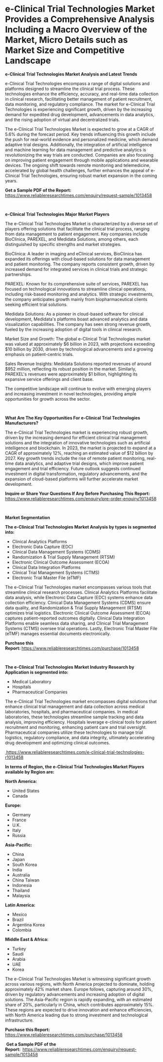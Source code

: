 <p><h1>e-Clinical Trial Technologies Market Provides a Comprehensive Analysis Including a Macro Overview of the Market, Micro Details such as Market Size and Competitive Landscape</h1></p><p><strong>e-Clinical Trial Technologies Market Analysis and Latest Trends</strong></p>
<p><p>e-Clinical Trial Technologies encompass a range of digital solutions and platforms designed to streamline the clinical trial process. These technologies enhance the efficiency, accuracy, and real-time data collection in clinical research, facilitating better management of patient recruitment, data monitoring, and regulatory compliance. The market for e-Clinical Trial Technologies is experiencing significant growth, driven by the increasing demand for expedited drug development, advancements in data analytics, and the rising adoption of virtual and decentralized trials.</p><p>The e-Clinical Trial Technologies Market is expected to grow at a CAGR of 5.6% during the forecast period. Key trends influencing this growth include the push for real-world evidence and personalized medicine, which demand adaptive trial designs. Additionally, the integration of artificial intelligence and machine learning for data management and predictive analytics is revolutionizing the way trials are conducted. Companies are also focusing on improving patient engagement through mobile applications and wearable devices. The ongoing shift towards remote monitoring and telemedicine, accelerated by global health challenges, further enhances the appeal of e-Clinical Trial Technologies, ensuring robust market expansion in the coming years.</p></p>
<p><strong>Get a Sample PDF of the Report:&nbsp;</strong> <a href="https://www.reliableresearchtimes.com/enquiry/request-sample/1013458?utm_campaign=2326&utm_medium=2&utm_source=Github&utm_content=ia&utm_term=13042025&utm_id=e-clinical-trial-technologies">https://www.reliableresearchtimes.com/enquiry/request-sample/1013458</a></p>
<p>&nbsp;</p>
<p><strong>e-Clinical Trial Technologies Major Market Players</strong></p>
<p><p>The e-Clinical Trial Technologies Market is characterized by a diverse set of players offering solutions that facilitate the clinical trial process, ranging from data management to patient engagement. Key companies include BioClinica, PAREXEL, and Medidata Solutions, among others, each distinguished by specific strengths and market strategies.</p><p>BioClinica: A leader in imaging and eClinical services, BioClinica has expanded its offerings with cloud-based solutions for data management and patient monitoring. The company reports consistent growth, driven by increased demand for integrated services in clinical trials and strategic partnerships. </p><p>PAREXEL: Known for its comprehensive suite of services, PAREXEL has focused on technological innovations to streamline clinical operations, including risk-based monitoring and analytics. With strategic investments, the company anticipates growth mainly from biopharmaceutical clients seeking efficient trial solutions.</p><p>Medidata Solutions: As a pioneer in cloud-based software for clinical development, Medidata's platforms boast advanced analytics and data visualization capabilities. The company has seen strong revenue growth, fueled by the increasing adoption of digital tools in clinical research.</p><p>Market Size and Growth: The global e-Clinical Trial Technologies market was valued at approximately $6 billion in 2023, with projections exceeding $10 billion by 2030, driven by technological advancements and a growing emphasis on patient-centric trials.</p><p>Sales Revenue Insights: Medidata Solutions reported revenues of around $952 million, reflecting its robust position in the market. Similarly, PAREXEL's revenues were approximately $1 billion, highlighting its expansive service offerings and client base.</p><p>The competitive landscape will continue to evolve with emerging players and increasing investment in novel technologies, providing ample opportunities for growth across the sector.</p></p>
<p>&nbsp;</p>
<p><strong>What Are The Key Opportunities For e-Clinical Trial Technologies Manufacturers?</strong></p>
<p><p>The e-Clinical Trial Technologies market is experiencing robust growth, driven by the increasing demand for efficient clinical trial management solutions and the integration of innovative technologies such as artificial intelligence and blockchain. In 2023, the market is projected to expand at a CAGR of approximately 12%, reaching an estimated value of $12 billion by 2027. Key growth trends include the rise of remote patient monitoring, real-time data analytics, and adaptive trial designs, which improve patient engagement and trial efficiency. Future outlook suggests continued investment in digital transformation, regulatory advancements, and the expansion of cloud-based platforms will further accelerate market development.</p></p>
<p><strong>Inquire or Share Your Questions If Any Before Purchasing This Report:</strong> <a href="https://www.reliableresearchtimes.com/enquiry/pre-order-enquiry/1013458?utm_campaign=2326&utm_medium=2&utm_source=Github&utm_content=ia&utm_term=13042025&utm_id=e-clinical-trial-technologies">https://www.reliableresearchtimes.com/enquiry/pre-order-enquiry/1013458</a></p>
<p>&nbsp;</p>
<p><strong>Market Segmentation</strong></p>
<p><strong>The e-Clinical Trial Technologies Market Analysis by types is segmented into:</strong></p>
<p><ul><li>Clinical Analytics Platforms</li><li>Electronic Data Capture (EDC)</li><li>Clinical Data Management Systems (CDMS)</li><li>Randomization & Trial Supply Management (RTSM)</li><li>Electronic Clinical Outcome Assessment (ECOA)</li><li>Clinical Data Integration Platforms</li><li>Clinical Trial Management Systems (CTMS)</li><li>Electronic Trial Master File (eTMF)</li></ul></p>
<p><p>The e-Clinical Trial Technologies market encompasses various tools that streamline clinical research processes. Clinical Analytics Platforms facilitate data analysis, while Electronic Data Capture (EDC) systems enhance data collection efficiency. Clinical Data Management Systems (CDMS) ensure data quality, and Randomization & Trial Supply Management (RTSM) optimizes trial logistics. Electronic Clinical Outcome Assessment (ECOA) captures patient-reported outcomes digitally. Clinical Data Integration Platforms enable seamless data sharing, and Clinical Trial Management Systems (CTMS) oversee trial operations. Lastly, Electronic Trial Master File (eTMF) manages essential documents electronically.</p></p>
<p><strong>Purchase this Report:&nbsp;</strong><a href="https://www.reliableresearchtimes.com/purchase/1013458?utm_campaign=2326&utm_medium=2&utm_source=Github&utm_content=ia&utm_term=13042025&utm_id=e-clinical-trial-technologies">https://www.reliableresearchtimes.com/purchase/1013458</a></p>
<p>&nbsp;</p>
<p><strong>The e-Clinical Trial Technologies Market Industry Research by Application is segmented into:</strong></p>
<p><ul><li>Medical Laboratory</li><li>Hospitals</li><li>Pharmaceutical Companies</li></ul></p>
<p><p>The e-Clinical Trial Technologies market encompasses digital solutions that enhance clinical trial management and data collection across medical laboratories, hospitals, and pharmaceutical companies. In medical laboratories, these technologies streamline sample tracking and data analysis, improving efficiency. Hospitals leverage e-clinical tools for patient recruitment and monitoring, enhancing patient care and trial oversight. Pharmaceutical companies utilize these technologies to manage trial logistics, regulatory compliance, and data integrity, ultimately accelerating drug development and optimizing clinical outcomes.</p></p>
<p><a href="https://www.reliableresearchtimes.com/e-clinical-trial-technologies-r1013458?utm_campaign=2326&utm_medium=2&utm_source=Github&utm_content=ia&utm_term=13042025&utm_id=e-clinical-trial-technologies">&nbsp;https://www.reliableresearchtimes.com/e-clinical-trial-technologies-r1013458</a></p>
<p><strong>In terms of Region, the e-Clinical Trial Technologies Market Players available by Region are:</strong></p>
<p>
    <p> <strong> North America: </strong>
        <ul>
            <li>United States</li>
            <li>Canada</li>
        </ul>
        </p> 
    <p> <strong> Europe: </strong>
        <ul>
            <li>Germany</li>
            <li>France</li>
            <li>U.K.</li>
            <li>Italy</li>
            <li>Russia</li>
        </ul>
        </p> 
    <p> <strong> Asia-Pacific: </strong>
        <ul>
            <li>China</li>
            <li>Japan</li>
            <li>South Korea</li>
            <li>India</li>
            <li>Australia</li>
            <li>China Taiwan</li>
            <li>Indonesia</li>
            <li>Thailand</li>
            <li>Malaysia</li>
        </ul>
        </p> 
    <p> <strong> Latin America: </strong>
        <ul>
            <li>Mexico</li>
            <li>Brazil</li>
            <li>Argentina Korea</li>
            <li>Colombia</li>
        </ul>
        </p> 
    <p> <strong> Middle East & Africa: </strong>
        <ul>
            <li>Turkey</li>
            <li>Saudi</li>
            <li>Arabia</li>
            <li>UAE</li>
            <li>Korea</li>
        </ul>
    </p>
    </p>
<p><p>The e-Clinical Trial Technologies Market is witnessing significant growth across various regions, with North America projected to dominate, holding approximately 42% market share. Europe follows, capturing around 30%, driven by regulatory advancements and increasing adoption of digital solutions. The Asia-Pacific region is rapidly expanding, with an estimated share of 20%, particularly in China, which contributes approximately 15%. These regions are expected to drive innovation and enhance efficiencies, with North America leading due to strong investment and technological infrastructure.</p></p>
<p><strong>Purchase this Report: </strong><a href="https://www.reliableresearchtimes.com/purchase/1013458?utm_campaign=2326&utm_medium=2&utm_source=Github&utm_content=ia&utm_term=13042025&utm_id=e-clinical-trial-technologies">https://www.reliableresearchtimes.com/purchase/1013458</a></p>
<p>&nbsp;<strong>Get a Sample PDF of the Report:&nbsp;&nbsp;</strong><a href="https://www.reliableresearchtimes.com/enquiry/request-sample/1013458?utm_campaign=2326&utm_medium=2&utm_source=Github&utm_content=ia&utm_term=13042025&utm_id=e-clinical-trial-technologies">https://www.reliableresearchtimes.com/enquiry/request-sample/1013458</a></p>
<p><strong></strong></p>
<p><p></p><p></p><p></p></p>